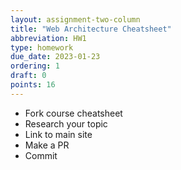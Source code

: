 ```yaml
---
layout: assignment-two-column
title: "Web Architecture Cheatsheet"
abbreviation: HW1
type: homework
due_date: 2023-01-23
ordering: 1
draft: 0
points: 16
---
```


<style>
    blockquote h2 {
        margin: auto !important;
        padding: 0px !important;
    }

    .frame {
        padding: 0;
    }

    .medium th:first-child, .medium td:first-child {
        width: 40px;
        max-width: 40px;
        min-width: 40px;
    }
</style>


* Fork course cheatsheet
* Research your topic
* Link to main site
* Make a PR
* Commit